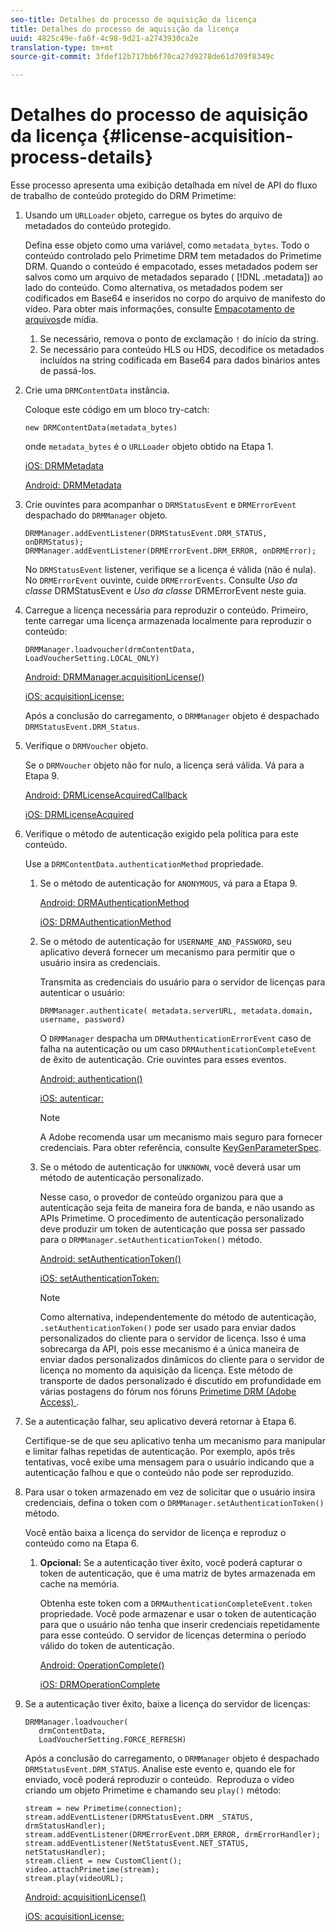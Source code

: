 ```yaml
---
seo-title: Detalhes do processo de aquisição da licença
title: Detalhes do processo de aquisição da licença
uuid: 4825c49e-fa6f-4c98-9d21-a2743930ca2e
translation-type: tm+mt
source-git-commit: 3fdef12b717bb6f70ca27d9278de61d709f8349c

---
```



# Detalhes do processo de aquisição da licença {#license-acquisition-process-details}

Esse processo apresenta uma exibição detalhada em nível de API do fluxo de trabalho de conteúdo protegido do DRM Primetime:

1. Usando um `URLLoader` objeto, carregue os bytes do arquivo de metadados do conteúdo protegido.

   Defina esse objeto como uma variável, como `metadata_bytes`. Todo o conteúdo controlado pelo Primetime DRM tem metadados do Primetime DRM. Quando o conteúdo é empacotado, esses metadados podem ser salvos como um arquivo de metadados separado ( [!DNL .metadata]) ao lado do conteúdo. Como alternativa, os metadados podem ser codificados em Base64 e inseridos no corpo do arquivo de manifesto do vídeo. Para obter mais informações, consulte [Empacotamento de arquivos](../protecting-content/packaging-media-overview/packaging-media-files.md)de mídia.
   1. Se necessário, remova o ponto de exclamação `!` do início da string.
   1. Se necessário para conteúdo HLS ou HDS, decodifice os metadados incluídos na string codificada em Base64 para dados binários antes de passá-los.
1. Crie uma `DRMContentData` instância.

   Coloque este código em um bloco try-catch:

   ```
   new DRMContentData(metadata_bytes)
   ```

   onde `metadata_bytes` é o `URLLoader` objeto obtido na Etapa 1.

   [iOS: DRMMetadata](https://help.adobe.com/en_US/primetime/api/drm-apis/client/ios/interface_d_r_m_metadata.html)

   [Android: DRMMetadata](https://help.adobe.com/en_US/primetime/api/drm-apis/client/android/index.html)

1. Crie ouvintes para acompanhar o `DRMStatusEvent` e `DRMErrorEvent` despachado do `DRMManager` objeto.

   ```
   DRMManager.addEventListener(DRMStatusEvent.DRM_STATUS, onDRMStatus); 
   DRMManager.addEventListener(DRMErrorEvent.DRM_ERROR, onDRMError);
   ```

   No `DRMStatusEvent` listener, verifique se a licença é válida (não é nula). No `DRMErrorEvent` ouvinte, cuide `DRMErrorEvents`. Consulte *Uso da classe* DRMStatusEvent e *Uso da classe* DRMErrorEvent neste guia.

1. Carregue a licença necessária para reproduzir o conteúdo.
Primeiro, tente carregar uma licença armazenada localmente para reproduzir o conteúdo:

   ```
   DRMManager.loadvoucher(drmContentData, LoadVoucherSetting.LOCAL_ONLY)
   ```

   [Android: DRMManager.acquisitionLicense()](https://help.adobe.com/en_US/primetime/api/drm-apis/client/android/com/adobe/ave/drm/DRMManager.html#acquireLicense(com.adobe.ave.drm.DRMMetadata,%20com.adobe.ave.drm.DRMAcquireLicenseSettings,%20com.adobe.ave.drm.DRMOperationErrorCallback,%20com.adobe.ave.drm.DRMLicenseAcquiredCallback))

   [iOS: acquisitionLicense:](https://help.adobe.com/en_US/primetime/api/drm-apis/client/ios/interface_d_r_m_manager.html#a52accb5ed5b49d6e5d91277d78279f1b)

   Após a conclusão do carregamento, o `DRMManager` objeto é despachado `DRMStatusEvent.DRM_Status`.

1. Verifique o `DRMVoucher` objeto.


   Se o `DRMVoucher` objeto não for nulo, a licença será válida. Vá para a Etapa 9.

   [Android: DRMLicenseAcquiredCallback](https://help.adobe.com/en_US/primetime/api/drm-apis/client/android/com/adobe/ave/drm/DRMLicenseAcquiredCallback.html)

   [iOS: DRMLicenseAcquired](https://help.adobe.com/en_US/primetime/api/drm-apis/client/ios/_d_r_m_interface_8h.html#afe5a9e3a003f312ee268d9b00927fa6d)
1. Verifique o método de autenticação exigido pela política para este conteúdo.

   Use a `DRMContentData.authenticationMethod` propriedade.
   1. Se o método de autenticação for `ANONYMOUS`, vá para a Etapa 9. 

      [Android: DRMAuthenticationMethod](https://help.adobe.com/en_US/primetime/api/drm-apis/client/android/index.html?com/adobe/ave/drm/DRMLicenseAcquiredCallback.html)

      [iOS: DRMAuthenticationMethod](https://help.adobe.com/en_US/primetime/api/drm-apis/client/ios/_d_r_m_interface_8h.html#a2003f29af93898b52a4123c2dd92c457)
   1. Se o método de autenticação for `USERNAME_AND_PASSWORD`, seu aplicativo deverá fornecer um mecanismo para permitir que o usuário insira as credenciais.

      Transmita as credenciais do usuário para o servidor de licenças para autenticar o usuário:

      ```
      DRMManager.authenticate( metadata.serverURL, metadata.domain, username, password)
      ```

      O `DRMManager` despacha um `DRMAuthenticationErrorEvent` caso de falha na autenticação ou um caso `DRMAuthenticationCompleteEvent` de êxito de autenticação. Crie ouvintes para esses eventos.

      [Android: authentication()](https://help.adobe.com/en_US/primetime/api/drm-apis/client/android/com/adobe/ave/drm/DRMManager.html#authenticate(com.adobe.ave.drm.DRMMetadata,%20java.lang.String,%20java.lang.String,%20java.lang.String,%20java.lang.String,%20com.adobe.ave.drm.DRMOperationErrorCallback,%20com.adobe.ave.drm.DRMAuthenticationCompleteCallback))

      [iOS: autenticar:](https://help.adobe.com/en_US/primetime/api/drm-apis/client/ios/interface_d_r_m_manager.html#a169c1441f196a834094a8e0f5ecb4aca)

      >[!NOTE]
      >
      >A Adobe recomenda usar um mecanismo mais seguro para fornecer credenciais. Para obter referência, consulte [KeyGenParameterSpec](https://developer.android.com/reference/android/security/keystore/KeyGenParameterSpec.html).

   1. Se o método de autenticação for `UNKNOWN`, você deverá usar um método de autenticação personalizado.

      Nesse caso, o provedor de conteúdo organizou para que a autenticação seja feita de maneira fora de banda, e não usando as APIs Primetime. O procedimento de autenticação personalizado deve produzir um token de autenticação que possa ser passado para o `DRMManager.setAuthenticationToken()` método.

      [Android: setAuthenticationToken()](https://help.adobe.com/en_US/primetime/api/drm-apis/client/android/com/adobe/ave/drm/DRMManager.html#setAuthenticationToken(com.adobe.ave.drm.DRMMetadata,%20java.lang.String,%20byte[],%20com.adobe.ave.drm.DRMOperationErrorCallback,%20com.adobe.ave.drm.DRMOperationCompleteCallback))

      [iOS: setAuthenticationToken:](https://help.adobe.com/en_US/primetime/api/drm-apis/client/ios/interface_d_r_m_manager.html#a17884b5d9bcc5b0b39503f61140f9b09)

      >[!NOTE]
      >
      >Como alternativa, independentemente do método de autenticação, `.setAuthenticationToken()` pode ser usado para enviar dados personalizados do cliente para o servidor de licença. Isso é uma sobrecarga da API, pois esse mecanismo é a única maneira de enviar dados personalizados dinâmicos do cliente para o servidor de licença no momento da aquisição da licença. Este método de transporte de dados personalizado é discutido em profundidade em várias postagens do fórum nos fóruns [Primetime DRM (Adobe Access) ](https://forums.adobe.com/community/adobe_access).

1. Se a autenticação falhar, seu aplicativo deverá retornar à Etapa 6.

   Certifique-se de que seu aplicativo tenha um mecanismo para manipular e limitar falhas repetidas de autenticação. Por exemplo, após três tentativas, você exibe uma mensagem para o usuário indicando que a autenticação falhou e que o conteúdo não pode ser reproduzido.
1. Para usar o token armazenado em vez de solicitar que o usuário insira credenciais, defina o token com o `DRMManager.setAuthenticationToken()` método.

   Você então baixa a licença do servidor de licença e reproduz o conteúdo como na Etapa 6.
   1. **Opcional:** Se a autenticação tiver êxito, você poderá capturar o token de autenticação, que é uma matriz de bytes armazenada em cache na memória.

      Obtenha este token com a `DRMAuthenticationCompleteEvent.token` propriedade. Você pode armazenar e usar o token de autenticação para que o usuário não tenha que inserir credenciais repetidamente para esse conteúdo. O servidor de licenças determina o período válido do token de autenticação.

      [Android: OperationComplete()](https://help.adobe.com/en_US/primetime/api/drm-apis/client/android/com/adobe/ave/drm/DRMOperationCompleteCallback.html)

      [iOS: DRMOperationComplete](https://help.adobe.com/en_US/primetime/api/drm-apis/client/ios/_d_r_m_interface_8h.html#a5f2392ec6661b51bf7b0df71cd514731)
1. Se a autenticação tiver êxito, baixe a licença do servidor de licenças:

   ```
   DRMManager.loadvoucher( 
      drmContentData, 
      LoadVoucherSetting.FORCE_REFRESH)
   ```

   Após a conclusão do carregamento, o `DRMManager` objeto é despachado `DRMStatusEvent.DRM_STATUS`. Analise este evento e, quando ele for enviado, você poderá reproduzir o conteúdo.  Reproduza o vídeo criando um objeto Primetime e chamando seu `play()` método:

   ```
   stream = new Primetime(connection); 
   stream.addEventListener(DRMStatusEvent.DRM _STATUS, drmStatusHandler); 
   stream.addEventListener(DRMErrorEvent.DRM_ERROR, drmErrorHandler); 
   stream.addEventListener(NetStatusEvent.NET_STATUS, netStatusHandler); 
   stream.client = new CustomClient(); 
   video.attachPrimetime(stream); 
   stream.play(videoURL);
   ```

   [Android: acquisitionLicense()](https://help.adobe.com/en_US/primetime/api/drm-apis/client/android/com/adobe/ave/drm/DRMManager.html#acquireLicense(com.adobe.ave.drm.DRMMetadata,%20com.adobe.ave.drm.DRMAcquireLicenseSettings,%20com.adobe.ave.drm.DRMOperationErrorCallback,%20com.adobe.ave.drm.DRMLicenseAcquiredCallback))

   [iOS: acquisitionLicense:](https://help.adobe.com/en_US/primetime/api/drm-apis/client/ios/interface_d_r_m_manager.html#a52accb5ed5b49d6e5d91277d78279f1b)